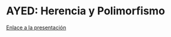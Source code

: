# AYED: Herencia y Polimorfismo

[Enlace a la presentación](https://docs.google.com/presentation/d/1EqbyqQCEtLKoM0-5TcxrrKzSnOoDKQsmRgYS6Z8BHdE/edit?usp=sharing)